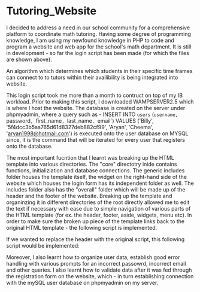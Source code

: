 # Tutoring_Website
I decided to address a need in our school community for a comprehensive platform to coordinate math tutoring. Having some degree of programming knowledge, I am using my newfound knowledge in PHP to code and program a website and web app for the school's math department. It is still in development - so far the login script has been made (for which the files are shown above).

An algorithm which determines which students in their specific time frames can connect to to tutors within their availibility is being integrated into website.

This login script took me more than a month to contruct on top of my IB workload. Prior to making this script, I downloaded WAMPSERVER2.5 which is where I host the website. The database is created on the server under phpmyadmin, where a query such as - INSERT INTO `users` (`username, `password`, `first_name`, `last_name`, `email`) VALUES ('Billy', '5f4dcc3b5aa765d61d8327deb882cf99', 'Aryan', 'Cheema', 'aryan1998@hotmail.com') is executed onto the user database on MYSQL since, it is the command that will be iterated for every user that registers onto the database. 

The most important fucntion that I learnt was breaking up the HTML template into various directories. The "core" directotry inide contains functions, initializiation and database connections. The generic includes folder houses the template itself, the widget on the right-hand side of the website which houses the login form has its independent folder as well. The includes folder also has the "overall" folder which will be made up of the header and the footer of the website. Breaking up the template and organinzing it in different directories of the root directly allowed me to edit the text if necessary with ease due to simple navigation of various parts of the HTML template (for ex. the header, footer, aside, widgets, menu etc). In order to make sure the broken up piece of the template links back to the original HTML template - the following script is implemented. 

If we wanted to replace the header with the original script, this following script would be implemented:

<? php
include 'includes/head.php';
?>

Moreover, I also learnt how to organize user data, establish good error handling with various prompts for an incorrect passowrd, incorrect email and other queries. I also learnt how to validate data after it was fed through the registration form on the website, which - in turn establishing connection with the mySQL user database on phpmyadmin on my server. 
